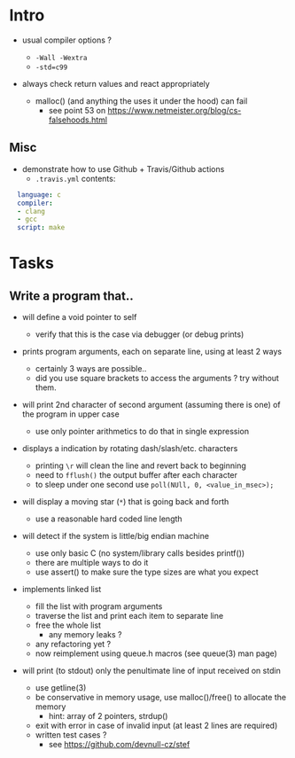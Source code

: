 # Intro

- usual compiler options ?
  - `-Wall -Wextra`
  - `-std=c99`

- always check return values and react appropriately
  - malloc() (and anything the uses it under the hood) can fail
    - see point 53 on https://www.netmeister.org/blog/cs-falsehoods.html


## Misc

- demonstrate how to use Github + Travis/Github actions
  - `.travis.yml` contents:
```yml
  language: c
  compiler:
  - clang
  - gcc
  script: make
```

# Tasks

## Write a program that..

- will define a void pointer to self
  - verify that this is the case via debugger (or debug prints)

- prints program arguments, each on separate line, using at least 2 ways
  - certainly 3 ways are possible..
  - did you use square brackets to access the arguments ? try without them.

- will print 2nd character of second argument (assuming there is one)
  of the program in upper case
  - use only pointer arithmetics to do that in single expression

- displays a indication by rotating dash/slash/etc. characters
  - printing `\r` will clean the line and revert back to beginning
  - need to `fflush()` the output buffer after each character
  - to sleep under one second use `poll(NUll, 0, <value_in_msec>);`

- will display a moving star (`*`) that is going back and forth
  - use a reasonable hard coded line length

- will detect if the system is little/big endian machine
  - use only basic C (no system/library calls besides printf())
  - there are multiple ways to do it
  - use assert() to make sure the type sizes are what you expect

- implements linked list
  - fill the list with program arguments
  - traverse the list and print each item to separate line
  - free the whole list
    - any memory leaks ?
  - any refactoring yet ?
  - now reimplement using queue.h macros (see queue(3) man page)

- will print (to stdout) only the penultimate line of input received on stdin
  - use getline(3)
  - be conservative in memory usage, use malloc()/free() to allocate the memory
    - hint: array of 2 pointers, strdup()
  - exit with error in case of invalid input (at least 2 lines are required)
  - written test cases ?
    - see https://github.com/devnull-cz/stef
